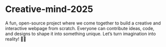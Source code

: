 # Creative-mind-2025
A fun, open-source project where we come together to build a creative and interactive webpage from scratch. Everyone can contribute ideas, code, and designs to shape it into something unique. Let’s turn imagination into reality! 🚀✨


